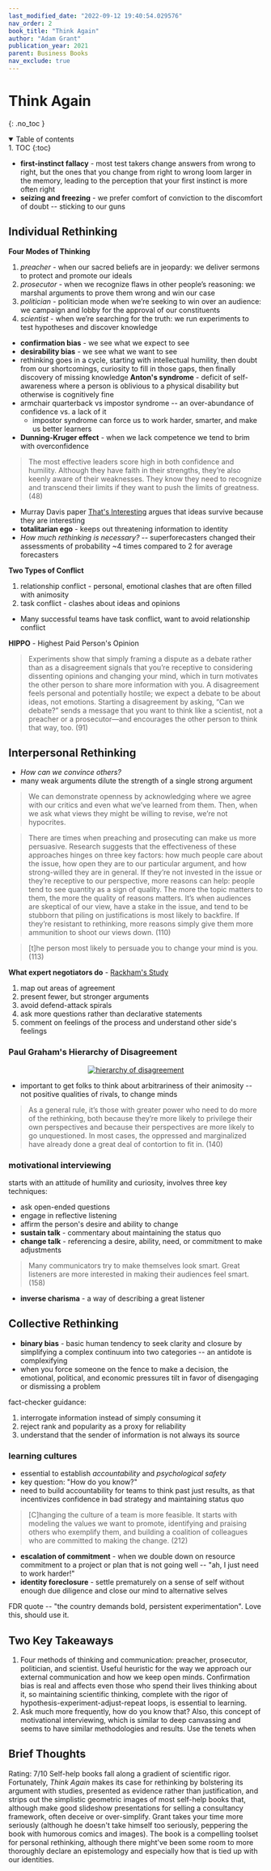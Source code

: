 ```yaml
---
last_modified_date: "2022-09-12 19:40:54.029576"
nav_order: 2
book_title: "Think Again"
author: "Adam Grant"
publication_year: 2021
parent: Business Books
nav_exclude: true
---
```

# Think Again
{: .no_toc }

<details open markdown="block">
  <summary>
    Table of contents
  </summary>
1. TOC
{:toc}
</details>

- **first-instinct fallacy** - most test takers change answers from wrong to right, but the ones that you change from right to wrong loom larger in the memory, leading to the perception that your first instinct is more often right
- **seizing and freezing** - we prefer comfort of conviction to the discomfort of doubt -- sticking to our guns

## Individual Rethinking
**Four Modes of Thinking**
1. *preacher* - when our sacred beliefs are in jeopardy: we deliver sermons to protect and promote our ideals
2. *prosecutor* - when we recognize flaws in other people’s reasoning: we marshal arguments to prove them wrong and win our case
3. *politician* - politician mode when we’re seeking to win over an audience: we campaign and lobby for the approval of our constituents
4. *scientist* - when we’re searching for the truth: we run experiments to test hypotheses and discover knowledge

- **confirmation bias** - we see what we expect to see
- **desirability bias** - we see what we want to see
- rethinking goes in a cycle, starting with intellectual humility, then doubt from our shortcomings, curiosity to fill in those gaps, then finally discovery of missing knowledge
**Anton's syndrome** - deficit of self-awareness where a person is oblivious to a physical disability but otherwise is cognitively fine
- armchair quarterback vs impostor syndrome -- an over-abundance of confidence vs. a lack of it
  - impostor syndrome can force us to work harder, smarter, and make us better learners
- **Dunning-Kruger effect** - when we lack competence we tend to brim with overconfidence

> The most effective leaders score high in both confidence and humility. Although they have faith in their strengths, they’re also keenly aware of their weaknesses. They know they need to recognize and transcend their limits if they want to push the limits of greatness. (48)

- Murray Davis paper [That's Interesting](https://proseminarcrossnationalstudies.files.wordpress.com/2009/11/thatsinteresting_1971.pdf) argues that ideas survive because they are interesting
- **totalitarian ego** - keeps out threatening information to identity
- _How much rethinking is necessary?_ -- superforecasters changed their assessments of probability ~4 times compared to 2 for average forecasters

**Two Types of Conflict**
1. relationship conflict - personal, emotional clashes that are often filled with animosity
2. task conflict - clashes about ideas and opinions

- Many successful teams have task conflict, want to avoid relationship conflict

**HIPPO** - Highest Paid Person's Opinion

> Experiments show that simply framing a dispute as a debate rather than as a disagreement signals that you’re receptive to considering dissenting opinions and changing your mind, which in turn motivates the other person to share more information with you. A disagreement feels personal and potentially hostile; we expect a debate to be about ideas, not emotions. Starting a disagreement by asking, “Can we debate?” sends a message that you want to think like a scientist, not a preacher or a prosecutor—and encourages the other person to think that way, too. (91)

## Interpersonal Rethinking
- _How can we convince others?_
- many weak arguments dilute the strength of a single strong argument

> We can demonstrate openness by acknowledging where we agree with our critics and even what we’ve learned from them. Then, when we ask what views they might be willing to revise, we’re not hypocrites.

> There are times when preaching and prosecuting can make us more persuasive. Research suggests that the effectiveness of these approaches hinges on three key factors: how much people care about the issue, how open they are to our particular argument, and how strong-willed they are in general. If they’re not invested in the issue or they’re receptive to our perspective, more reasons can help: people tend to see quantity as a sign of quality. The more the topic matters to them, the more the quality of reasons matters. It’s when audiences are skeptical of our view, have a stake in the issue, and tend to be stubborn that piling on justifications is most likely to backfire. If they’re resistant to rethinking, more reasons simply give them more ammunition to shoot our views down. (110)

> [t]he person most likely to persuade you to change your mind is you. (113)

**What expert negotiators do** - [Rackham's Study](https://www.emerald.com/insight/content/doi/10.1108/eb002297/full/html)
1. map out areas of agreement
2. present fewer, but stronger arguments
3. avoid defend-attack spirals
4. ask more questions rather than declarative statements
5. comment on feelings of the process and understand other side's feelings

### Paul Graham's Hierarchy of Disagreement
<div style="text-align:center">
  <a href="/assets/img/think-again/hierarchy-of-disagreement.png">
    <img src="/assets/img/think-again/hierarchy-of-disagreement.png" alt="hierarchy of disagreement">
  </a>
</div>

- important to get folks to think about arbitrariness of their animosity -- not positive qualities of rivals, to change minds

> As a general rule, it’s those with greater power who need to do more of the rethinking, both because they’re more likely to privilege their own perspectives and because their perspectives are more likely to go unquestioned. In most cases, the oppressed and marginalized have already done a great deal of contortion to fit in. (140)

### motivational interviewing
starts with an attitude of humility and curiosity, involves three key techniques:
- ask open-ended questions
- engage in reflective listening
- affirm the person's desire and ability to change
- **sustain talk** - commentary about maintaining the status quo
- **change talk** - referencing a desire, ability, need, or commitment to make adjustments

> Many communicators try to make themselves look smart. Great listeners are more interested in making their audiences feel smart. (158)

- **inverse charisma** - a way of describing a great listener

## Collective Rethinking
- **binary bias** - basic human tendency to seek clarity and closure by simplifying a complex continuum into two categories -- an antidote is complexifying
- when you force someone on the fence to make a decision, the emotional, political, and economic pressures tilt in favor of disengaging or dismissing a problem

fact-checker guidance:
1. interrogate information instead of simply consuming it
2. reject rank and popularity as a proxy for reliability
3. understand that the sender of information is not always its source

### learning cultures
- essential to establish _accountability_ and _psychological safety_
- key question: "How do you know?"
- need to build accountability for teams to think past just results, as that incentivizes confidence in bad strategy and maintaining status quo

> [C]hanging the culture of a team is more feasible. It starts with modeling the values we want to promote, identifying and praising others who exemplify them, and building a coalition of colleagues who are committed to making the change. (212)

- **escalation of commitment** - when we double down on resource commitment to a project or plan that is not going well -- "ah, I just need to work harder!"
- **identity foreclosure** - settle prematurely on a sense of self without enough due diligence and close our mind to alternative selves

FDR quote -- "the country demands bold, persistent experimentation". Love this, should use it.

## Two Key Takeaways
1. Four methods of thinking and communication: preacher, prosecutor, politician, and scientist. Useful heuristic for the way we approach our external communication and how we keep open minds. Confirmation bias is real and affects even those who spend their lives thinking about it, so maintaining scientific thinking, complete with the rigor of hypothesis-experiment-adjust-repeat loops, is essential to learning.
2. Ask much more frequently, how do you know that? Also, this concept of motivational interviewing, which is similar to deep canvassing and seems to have similar methodologies and results. Use the tenets when

## Brief Thoughts
Rating: 7/10
Self-help books fall along a gradient of scientific rigor. Fortunately, _Think Again_ makes its case for rethinking by bolstering its argument with studies, presented as evidence rather than justification, and strips out the simplistic geometric images of most self-help books that, although make good slideshow presentations for selling a consultancy framework, often deceive or over-simplify. Grant takes your time more seriously (although he doesn't take himself too seriously, peppering the book with humorous comics and images). The book is a compelling toolset for personal rethinking, although there might've been some room to more thoroughly declare an epistemology and especially how that is tied up with our identities.